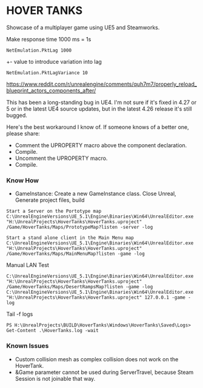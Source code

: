 # HOVER TANKS

Showcase of a multiplayer game using UE5 and Steamworks.




Make response time 1000 ms = 1s

```
NetEmulation.PktLag 1000
```


+- value to introduce variation into lag

```
NetEmulation.PktLagVariance 10
```


https://www.reddit.com/r/unrealengine/comments/quh7m7/properly_reload_blueprint_actors_components_after/

This has been a long-standing bug in UE4. I'm not sure if it's fixed in 4.27 or 5 or in the latest UE4 source updates, but in the latest 4.26 release it's still bugged.

Here's the best workaround I know of. If someone knows of a better one, please share:

- Comment the UPROPERTY macro above the component declaration.
- Compile.
- Uncomment the UPROPERTY macro.
- Compile.

### Know How

- GameInstance: Create a new GameInstance class. Close Unreal, Generate project files, build


```
Start a Server on the Portotype map
C:\UnrealEngineVersions\UE_5.1\Engine\Binaries\Win64\UnrealEditor.exe "H:\UnrealProjects\HoverTanks\HoverTanks.uproject" /Game/HoverTanks/Maps/PrototypeMap?listen -server -log

Start a stand alone client in the Main Menu map
C:\UnrealEngineVersions\UE_5.1\Engine\Binaries\Win64\UnrealEditor.exe "H:\UnrealProjects\HoverTanks\HoverTanks.uproject" /Game/HoverTanks/Maps/MainMenuMap?listen -game -log
```

Manual LAN Test
```
C:\UnrealEngineVersions\UE_5.1\Engine\Binaries\Win64\UnrealEditor.exe "H:\UnrealProjects\HoverTanks\HoverTanks.uproject" /Game/HoverTanks/Maps/DesertRampsMap?listen -game -log
C:\UnrealEngineVersions\UE_5.1\Engine\Binaries\Win64\UnrealEditor.exe "H:\UnrealProjects\HoverTanks\HoverTanks.uproject" 127.0.0.1 -game -log
```

Tail -f logs
```
PS H:\UnrealProjects\BUILD\HoverTanks\Windows\HoverTanks\Saved\Logs> Get-Content .\HoverTanks.log -wait
```


### Known Issues
- Custom collision mesh as complex collision does not work on the HoverTank.
- &Game parameter cannot be used during ServerTravel, because Steam Session is not joinable that way.